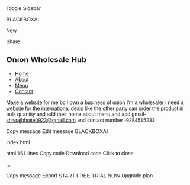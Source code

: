 Toggle Sidebar

BLACKBOXAI

New

Share







<!DOCTYPE html>
<html lang="en">
<head>
    <meta charset="UTF-8">
    <meta name="viewport" content="width=device-width, initial-scale=1.0">
    <title>Onion Wholesale International - Bulk Orders for Global Deals</title>
    <script src="https://cdn.tailwindcss.com"></script>
    <style>
        body {
            font-family: 'Arial', sans-serif;
        }
        .hero-bg {
            background: linear-gradient(135deg, #4CAF50 0%, #8BC34A 100%);
        }
        .product-card {
            transition: transform 0.3s ease;
        }
        .product-card:hover {
            transform: scale(1.05);
        }
    </style>
</head>
<body class="bg-gray-50">
    <!-- Navigation -->
    <nav class="bg-green-600 text-white shadow-lg">
        <div class="container mx-auto px-4 py-3 flex justify-between items-center">
            <h1 class="text-2xl font-bold">Onion Wholesale Hub</h1>
            <ul class="flex space-x-6">
                <li><a href="#home" class="hover:text-yellow-300 transition">Home</a></li>
                <li><a href="#about" class="hover:text-yellow-300 transition">About</a></li>
                <li><a href="#menu" class="hover:text-yellow-300 transition">Menu</a></li>
                <li><a href="#contact" class="hover:text-yellow-300 transition">Contact</a></li>
            </ul>
        </div>

Make a website for me bc I own a business of onion I'm a wholesaler i need a website for the international deals like the other party can order the product in bulk quantity and add their home about menu and add gmail- shivrajbhoite0923@gmail.com and contact number -9284515233

Copy message
Edit message
BLACKBOXAI

index.html

html
151 lines
Copy code
Download code
Click to close
<!DOCTYPE html>
<html lang="en">
...



Copy message
Export
START FREE TRIAL NOW
Upgrade plan
